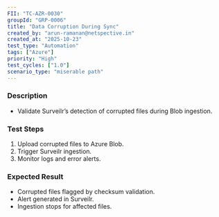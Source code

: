 ```yaml
---
FII: "TC-AZR-0030"
groupId: "GRP-0006"
title: "Data Corruption During Sync"
created_by: "arun-ramanan@netspective.in"
created_at: "2025-10-23"
test_type: "Automation"
tags: ["Azure"]
priority: "High"
test_cycles: ["1.0"]
scenario_type: "miserable path"
---
```

### Description
- Validate Surveilr’s detection of corrupted files during Blob ingestion.

### Test Steps
1. Upload corrupted files to Azure Blob.  
2. Trigger Surveilr ingestion.  
3. Monitor logs and error alerts.

### Expected Result
- Corrupted files flagged by checksum validation.  
- Alert generated in Surveilr.  
- Ingestion stops for affected files.
